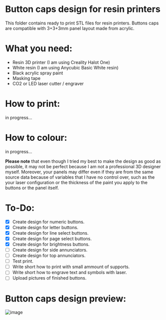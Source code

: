 # Button caps design for resin printers
This folder contains ready to print STL files for resin printers. Buttons caps are compatible with 3+3+3mm panel layout made from acrylic.

# What you need:
* Resin 3D printer (I am using Creality Halot One)
* White resin (I am using Anycubic Basic White resin)
* Black acrylic spray paint
* Masking tape
* CO2 or LED laser cutter / engraver

# How to print: 
in progress...

# How to colour:
in progress...

**Please note** that even though I tried my best to make the design as good as possible, it may not be perfect because I am not a professional 3D designer myself. Moreover, your panels may differ even if they are from the same source data because of variables that I have no control over, such as the  your laser configuration or the thickness of the paint you apply to the buttons or the panel itself.

# To-Do:
- [x] Create design for numeric buttons.
- [x] Create design for letter buttons.
- [x] Create design for line select buttons.
- [x] Create design for page select buttons.
- [x] Create design for brightness buttons.
- [ ] Create design for side annunciators.
- [ ] Create design for top annunciators.
- [ ] Test print.
- [ ] Write short how to print with small ammount of supports.
- [ ] Write short how to engrave text and symbols with laser.
- [ ] Upload pictures of finished buttons.

# Button caps design preview:
![image](https://user-images.githubusercontent.com/13331823/158015448-734bbe5b-0045-4e7f-90ff-f07113a4aa0b.png)
